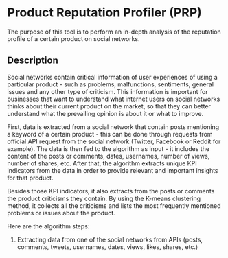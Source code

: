 # Product Reputation Profiler (PRP)
The purpose of this tool is to perform an in-depth analysis of the reputation profile of a certain product on social networks.

## Description
Social networks contain critical information of user experiences of using a particular product - such as problems, malfunctions, sentiments, general issues and any other type of criticism. This information is important for businesses that want to understand what internet users on social networks thinks about their current product on the market, so that they can better understand what the prevailing opinion is about it or what to improve.   
    
First, data is extracted from a social network that contain posts mentioning a keyword of a certain product - this can be done through requests from official API request from the social network (Twitter, Facebook or Reddit for example). The data is then fed to the algorithm as input - it includes the content of the posts or comments, dates, usernames, number of views, number of shares, etc. After that, the algorithm extracts unique KPI indicators from the data in order to provide relevant and important insights for that product.    
    
Besides those KPI indicators, it also extracts from the posts or comments the product criticisms they contain. By using the K-means clustering method, it collects all the criticisms and lists the most frequently mentioned problems or issues about the product.

Here are the algorithm steps:
1. Extracting data from one of the social networks from APIs (posts, comments, tweets, usernames, dates, views, likes, shares, etc.)

